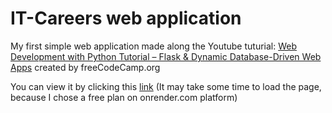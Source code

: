 # IT-Careers web application
My first simple web application made along the Youtube tuturial: [Web Development with Python Tutorial – Flask & Dynamic Database-Driven Web Apps](https://youtu.be/yBDHkveJUf4?si=fVxvdweCuw2QvlgN) created by freeCodeCamp.org

You can view it by clicking this [link](https://it-career.onrender.com/) (It may take some time to load the page, because I chose a free plan on onrender.com platform)


